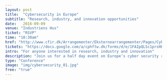 ```yaml
---
layout: post
title:  "Cybersecurity in Europe"
subtitle: "Research, industry, and innovation opportunities"
date:   2016-09-09
venue: "Industriens Hus"
ticket: "RSVP"
time: "10:30am"
href: "http://www.cfir.dk/Arrangementer/Eksternearrangementer/Pages/Cybersecurity-in-Europe.aspx"
tickets: "https://docs.google.com/a/cphftw.dk/forms/d/e/1FAIpQLSc1prsHEW6v9_cKsJKYqGjH3IL3eUiayrwkEVD81iBPEXwHvw/viewform"
intro: "For anyone interested in research, industry and innovation"
description: "Join us for a half day event on Europe’s cyber security research agenda – listen to expert views on future European cooperation to support and provide innovative solutions for cyber security and exchange ideas and best practices on how to move European cybersecurity forward together with the European Institutions, industry, research centres, universities, local clusters, and associations."
type: "Conference"
image: "img/cybersecurity_01.jpg"
free: "true"
---
```

<!-- fill in the URL of your event host page if you haven't enough information for a detail page, so the event link won't point on the detail page at all -->
